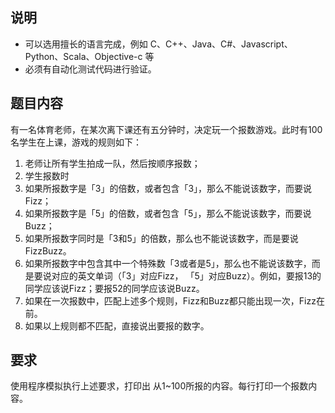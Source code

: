 ## 说明

* 可以选用擅长的语言完成，例如 C、C++、Java、C#、Javascript、Python、Scala、Objective-c 等
* 必须有自动化测试代码进行验证。

## 题目内容

有一名体育老师，在某次离下课还有五分钟时，决定玩一个报数游戏。此时有100名学生在上课，游戏的规则如下：

1. 老师让所有学生拍成一队，然后按顺序报数；
3. 学生报数时
  1. 如果所报数字是「3」的倍数，或者包含「3」，那么不能说该数字，而要说Fizz；
  2. 如果所报数字是「5」的倍数，或者包含「5」，那么不能说该数字，而要说Buzz；
  3. 如果所报数字同时是「3和5」的倍数，那么也不能说该数字，而是要说FizzBuzz。
  4. 如果所报数字中包含其中一个特殊数「3或者是5」，那么也不能说该数字，而是要说对应的英文单词（「3」对应Fizz， 「5」对应Buzz）。例如，要报13的同学应该说Fizz；要报52的同学应该说Buzz。
  5. 如果在一次报数中，匹配上述多个规则，Fizz和Buzz都只能出现一次，Fizz在前。
  6. 如果以上规则都不匹配，直接说出要报的数字。


## 要求

使用程序模拟执行上述要求，打印出 从1~100所报的内容。每行打印一个报数内容。
